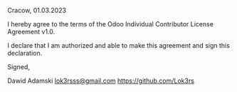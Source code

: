 Cracow, 01.03.2023

I hereby agree to the terms of the Odoo Individual Contributor License
Agreement v1.0.

I declare that I am authorized and able to make this agreement and sign this
declaration.

Signed,

Dawid Adamski lok3rsss@gmail.com https://github.com/Lok3rs
